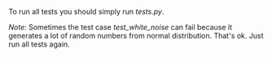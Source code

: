 To run all tests you should simply run *tests.py*.

*Note*: Sometimes the test case *test_white_noise* can fail because it generates a lot of random numbers from normal distribution. That's ok. Just run all tests again.

